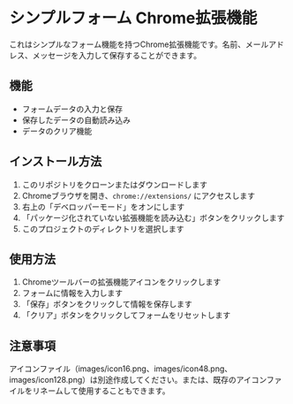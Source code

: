 # シンプルフォーム Chrome拡張機能

これはシンプルなフォーム機能を持つChrome拡張機能です。名前、メールアドレス、メッセージを入力して保存することができます。

## 機能

- フォームデータの入力と保存
- 保存したデータの自動読み込み
- データのクリア機能

## インストール方法

1. このリポジトリをクローンまたはダウンロードします
2. Chromeブラウザを開き、`chrome://extensions/` にアクセスします
3. 右上の「デベロッパーモード」をオンにします
4. 「パッケージ化されていない拡張機能を読み込む」ボタンをクリックします
5. このプロジェクトのディレクトリを選択します

## 使用方法

1. Chromeツールバーの拡張機能アイコンをクリックします
2. フォームに情報を入力します
3. 「保存」ボタンをクリックして情報を保存します
4. 「クリア」ボタンをクリックしてフォームをリセットします

## 注意事項

アイコンファイル（images/icon16.png、images/icon48.png、images/icon128.png）は別途作成してください。または、既存のアイコンファイルをリネームして使用することもできます。 